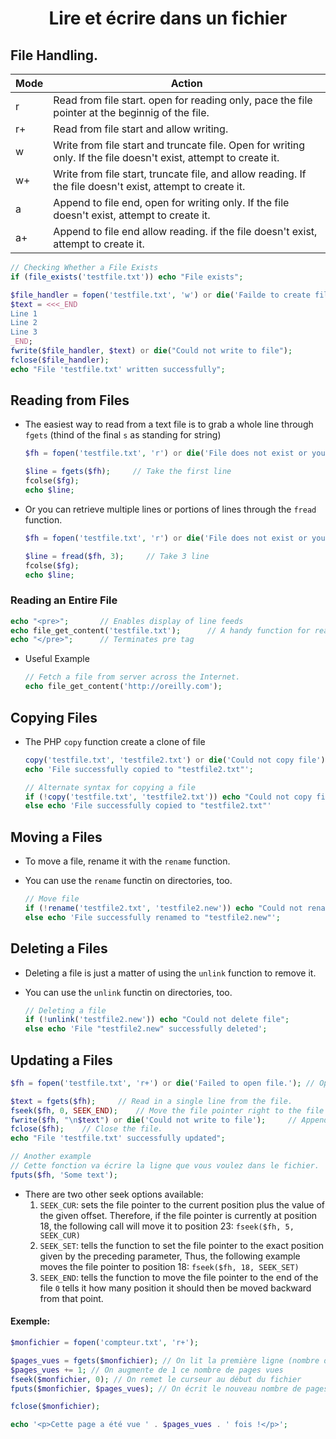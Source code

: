 # <center>Lire et écrire dans un fichier</center>

## File Handling.

| Mode      |   Action
|-----------|----------------
| r  | Read from file start. open for reading only, pace the file pointer at the beginnig of the file.
| r+ | Read from file start and allow writing.
| w  | Write from file start and truncate file. Open for writing only. If the file doesn't exist, attempt to create it.
| w+ | Write from file start, truncate file, and allow reading. If the file doesn't exist, attempt to create it.
| a  | Append to file end, open for writing only. If the file doesn't exist, attempt to create it.
| a+ | Append to file end allow reading. if the file doesn't exist, attempt to create it.


```php
// Checking Whether a File Exists
if (file_exists('testfile.txt')) echo "File exists";

$file_handler = fopen('testfile.txt', 'w') or die('Failde to create file');
$text = <<<_END
Line 1
Line 2
Line 3
_END;
fwrite($file_handler, $text) or die("Could not write to file");
fclose($file_handler);
echo "File 'testfile.txt' written successfully";
```

## Reading from Files

* The easiest way to read from a text file is to grab a whole line through `fgets` (thind of the final `s` as standing for string)

  ```php
  $fh = fopen('testfile.txt', 'r') or die('File does not exist or you lack permission to open it');

  $line = fgets($fh);     // Take the first line
  fcolse($fg);
  echo $line;
  ```
* Or you can retrieve multiple lines or portions of lines through the `fread` function.

  ```php
  $fh = fopen('testfile.txt', 'r') or die('File does not exist or you lack permission to open it');

  $line = fread($fh, 3);     // Take 3 line
  fcolse($fg);
  echo $line;
  ```

### Reading an Entire File

```php
echo "<pre>";       // Enables display of line feeds
echo file_get_content('testfile.txt');      // A handy function for reading in an entire file without having to use file handles.
echo "</pre>";      // Terminates pre tag
```

* Useful Example
  
  ```php
  // Fetch a file from server across the Internet.
  echo file_get_content('http://oreilly.com');
  ```

## Copying Files

* The PHP `copy` function create a clone of file

  ```php
  copy('testfile.txt', 'testfile2.txt') or die('Could not copy file');
  echo 'File successfully copied to "testfile2.txt"';

  // Alternate syntax for copying a file
  if (!copy('testfile.txt', 'testfile2.txt')) echo "Could not copy file";
  else echo 'File successfully copied to "testfile2.txt"'
  ```

## Moving a Files

* To move a file, rename it with the `rename` function.
* You can use the `rename` functin on directories, too.

  ```php
  // Move file
  if (!rename('testfile2.txt', 'testfile2.new')) echo "Could not rename file";
  else echo 'File successfully renamed to "testfile2.new"';
  ```

## Deleting a Files

* Deleting a file is just a matter of using the `unlink` function to remove it.
* You can use the `unlink` functin on directories, too.

  ```php
  // Deleting a file
  if (!unlink('testfile2.new')) echo "Could not delete file";
  else echo 'File "testfile2.new" successfully deleted';
  ```

## Updating a Files

```php
$fh = fopen('testfile.txt', 'r+') or die('Failed to open file.'); // Open for both reading and writing.

$text = fgets($fh);     // Read in a single line from the file.
fseek($fh, 0, SEEK_END);    // Move the file pointer right to the file end.
fwrite($fh, "\n$text") or die('Could not write to file');     // Append $text to file
fclose($fh);    // Close the file.
echo "File 'testfile.txt' successfully updated";

// Another example
// Cette fonction va écrire la ligne que vous voulez dans le fichier.
fputs($fh, 'Some text');
```
* There are two other seek options available:
  1. `SEEK_CUR`: sets the file pointer to the current position plus the value of the given offset. Therefore, if the file pointer is currently at position 18, the following call will move it to position 23: `fseek($fh, 5, SEEK_CUR)`
  2. `SEEK_SET`: tells the function to set the file pointer to the exact position given by the preceding parameter, Thus, the following example moves the file pointer to position 18: `fseek($fh, 18, SEEK_SET)`
  3. `SEEK_END`: tells the function to move the file pointer to the end of the file `0` tells it how many position it should then be moved backward from that point.

#### Exemple:

  ```php
  $monfichier = fopen('compteur.txt', 'r+');

  $pages_vues = fgets($monfichier); // On lit la première ligne (nombre de pages vues)
  $pages_vues += 1; // On augmente de 1 ce nombre de pages vues
  fseek($monfichier, 0); // On remet le curseur au début du fichier
  fputs($monfichier, $pages_vues); // On écrit le nouveau nombre de pages vues

  fclose($monfichier);

  echo '<p>Cette page a été vue ' . $pages_vues . ' fois !</p>';
  ```